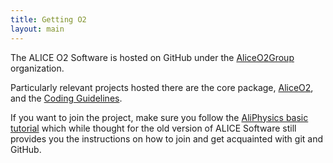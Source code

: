 ```yaml
---
title: Getting O2
layout: main
---
```


The ALICE O2 Software is hosted on GitHub under the
[AliceO2Group](https://github.com/AliceO2Group/) organization.

Particularly relevant projects hosted there are the core package,
[AliceO2](https://github.com/AliceO2Group/AliceO2), and the
[Coding Guidelines](https://github.com/AliceO2Group/CodingGuidelines).

If you want to join the project, make sure you follow the [AliPhysics basic
tutorial](http://alisw.github.io/git-tutorial/) which while thought for the old
version of ALICE Software still provides you the instructions on how to join
and get acquainted with git and GitHub.

